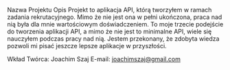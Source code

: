 Nazwa Projektu
Opis
Projekt to aplikacja API, którą tworzyłem w ramach zadania rekrutacyjnego. Mimo że nie jest ona w pełni ukończona, praca nad nią była dla mnie wartościowym doświadczeniem. To moje trzecie podejście do tworzenia aplikacji API, a mimo że nie jest to minimalne API, wiele się nauczyłem podczas pracy nad nią. Jestem przekonany, że zdobyta wiedza pozwoli mi pisać jeszcze lepsze aplikacje w przyszłości.

Wkład
Twórca: Joachim Szaj
E-mail: joachimszaj@gmail.com
